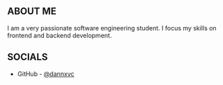 ## ABOUT ME
I am a very passionate software engineering student. I focus my skills on frontend and backend development.

## SOCIALS
- GitHub - [@dannxvc](https://github.com/dannxvc)

